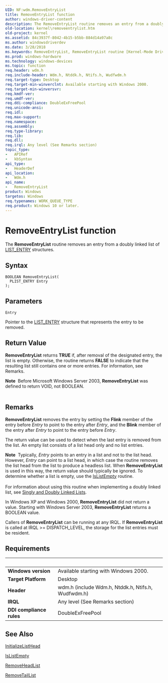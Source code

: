 ```yaml
---
UID: NF:wdm.RemoveEntryList
title: RemoveEntryList function
author: windows-driver-content
description: The RemoveEntryList routine removes an entry from a doubly linked list of LIST_ENTRY structures.
old-location: kernel\removeentrylist.htm
old-project: kernel
ms.assetid: 84c3937f-8042-4b15-b5bb-884d14a97a8c
ms.author: windowsdriverdev
ms.date: 3/28/2018
ms.keywords: RemoveEntryList, RemoveEntryList routine [Kernel-Mode Driver Architecture], k109_138ddf01-d13f-4e36-9b66-c2e58914c170.xml, kernel.removeentrylist, wdm/RemoveEntryList
ms.prod: windows-hardware
ms.technology: windows-devices
ms.topic: function
req.header: wdm.h
req.include-header: Wdm.h, Ntddk.h, Ntifs.h, Wudfwdm.h
req.target-type: Desktop
req.target-min-winverclnt: Available starting with Windows 2000.
req.target-min-winversvr: 
req.kmdf-ver: 
req.umdf-ver: 
req.ddi-compliance: DoubleExFreePool
req.unicode-ansi: 
req.idl: 
req.max-support: 
req.namespace: 
req.assembly: 
req.type-library: 
req.lib: 
req.dll: 
req.irql: Any level (See Remarks section)
topic_type:
-	APIRef
-	kbSyntax
api_type:
-	HeaderDef
api_location:
-	Wdm.h
api_name:
-	RemoveEntryList
product: Windows
targetos: Windows
req.typenames: WORK_QUEUE_TYPE
req.product: Windows 10 or later.
---
```



# RemoveEntryList function
The <b>RemoveEntryList</b> routine removes an entry from a doubly linked list of <a href="https://msdn.microsoft.com/library/windows/hardware/ff554296">LIST_ENTRY</a> structures.

## Syntax

```
BOOLEAN RemoveEntryList(
  PLIST_ENTRY Entry
);
```

## Parameters

`Entry`

Pointer to the <a href="https://msdn.microsoft.com/library/windows/hardware/ff554296">LIST_ENTRY</a> structure that represents the entry to be removed.


## Return Value

<b>RemoveEntryList</b> returns <b>TRUE</b> if, after removal of the designated entry, the list is empty. Otherwise, the routine returns <b>FALSE</b> to indicate that the resulting list still contains one or more entries. For information, see Remarks.

<div class="alert"><b>Note</b>  Before Microsoft Windows Server 2003, <b>RemoveEntryList</b> was defined to return VOID, not BOOLEAN.</div>
<div> </div>

## Remarks

<b>RemoveEntryList</b> removes the entry by setting the <b>Flink</b> member of the entry before <i>Entry</i> to point to the entry after <i>Entry</i>, and the <b>Blink</b> member of the entry after <i>Entry</i> to point to the entry before <i>Entry</i>.

The return value can be used to detect when the last entry is removed from the list. An empty list consists of a list head only and no list entries.

<div class="alert"><b>Note</b>  Typically, <i>Entry</i> points to an entry in a list and not to the list head. However, <i>Entry</i> can point to a list head, in which case the routine removes the list head from the list to produce a headless list. When <b>RemoveEntryList</b> is used in this way, the return value should typically be ignored. To determine whether a list is empty, use the <a href="https://msdn.microsoft.com/library/windows/hardware/ff551789">IsListEmpty</a> routine.</div>
<div> </div>
For information about using this routine when implementing a doubly linked list, see <a href="https://msdn.microsoft.com/library/windows/hardware/ff563802">Singly and Doubly Linked Lists</a>.

In Windows XP and Windows 2000, <b>RemoveEntryList</b> did not return a value. Starting with Windows Server 2003, <b>RemoveEntryList</b> returns a BOOLEAN value.

Callers of <b>RemoveEntryList</b> can be running at any IRQL. If <b>RemoveEntryList</b> is called at IRQL &gt;= DISPATCH_LEVEL, the storage for the list entries must be resident.

## Requirements
| &nbsp; | &nbsp; |
| ---- |:---- |
| **Windows version** | Available starting with Windows 2000.  |
| **Target Platform** | Desktop |
| **Header** | wdm.h (include Wdm.h, Ntddk.h, Ntifs.h, Wudfwdm.h) |
| **IRQL** | Any level (See Remarks section) |
| **DDI compliance rules** | DoubleExFreePool |

## See Also

<a href="https://msdn.microsoft.com/library/windows/hardware/ff547799">InitializeListHead</a>



<a href="https://msdn.microsoft.com/library/windows/hardware/ff551789">IsListEmpty</a>



<a href="https://msdn.microsoft.com/library/windows/hardware/ff561032">RemoveHeadList</a>



<a href="https://msdn.microsoft.com/library/windows/hardware/ff561036">RemoveTailList</a>
